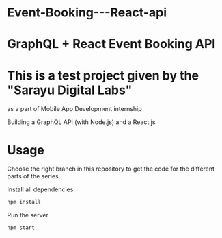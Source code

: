 # Event-Booking---React-api

# GraphQL + React Event Booking API


# This is a test project given by the  "Sarayu Digital Labs" 

as a part of Mobile App Development internship

Building a GraphQL API (with Node.js) and a React.js 

# Usage
Choose the right branch in this repository to get the code for the different parts of the series.

Install all dependencies
```sh
npm install
```

Run the server
```sh
npm start
```
